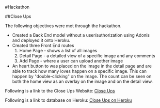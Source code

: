 #Hackathon

##Close Ups

The following objectives were met through the hackathon.
 * Created a Back End model without a user/authorization using Adonis and deployed it onto Heroku.
 * Created three Front End routes
   1. Home Page - shows a list of all images
   2. Detail Page - a detailed view of a specific image and any comments
   3. Add Page - where a user can upload another image
 * An heart button to was placed on the image in the detail page and are able to track how many loves happen on a specific image. This can happen by "double-clicking" on the image. The count can be seen on both the home view as an overlay on the image and on the detail view.

Following is a link to the Close Ups Website:
[Close Ups](http://tiy-gracelee-close-up-frontend.surge.sh)

Following is a link to database on Heroku:
[Close Ups on Heroku](https://immense-anchorage-43177.herokuapp.com)
